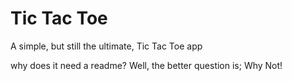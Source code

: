 # Tic Tac Toe

A simple, but still the ultimate, Tic Tac Toe app

why does it need a readme? Well, the better question is; Why Not!